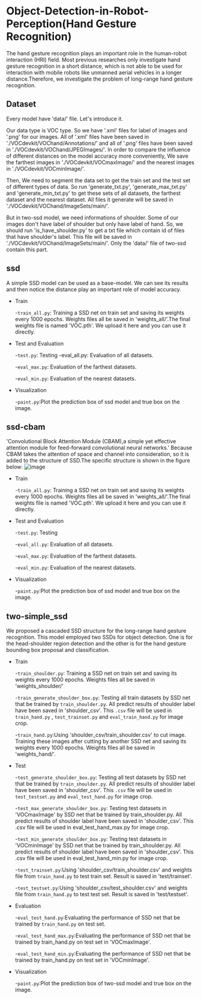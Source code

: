 # Object-Detection-in-Robot-Perception(Hand Gesture Recognition)
The hand gesture recognition plays an important role in the human-robot interaction (HRI) field. Most previous researches only investigate hand gesture recognition in a short distance, which is not able to be used for interaction with mobile robots like unmanned aerial vehicles in a longer distance.Therefore, we investigate the problem of long-range hand gesture recognition.

## Dataset

  Every model have 'data/' file. Let's introduce it.

  Our data type is VOC type. So we have '.xml' files for label of images and '.png' for our images. All of '.xml' files have been saved in './VOCdevkit/VOChand/Annotations/' and all of '.png' files have been saved in './VOCdevkit/VOChand/JPEGImages/'. In order to compare the influence of different distances on the model accuracy more conveniently, We save the farthest images in './VOCdevkit/VOCmaxImage/' and the nearest images in './VOCdevkit/VOCminImage/'.

  Then, We need to segment the data set to get the train set and the test set of different types of data. So run 'generate_txt.py', 'generate_max_txt.py' and 'generate_min_txt.py' to get these sets of all datasets, the farthest dataset and the nearest dataset. All files it generate will be saved in './VOCdevkit/VOChand/ImageSets/main/'.

  But in two-ssd model, we need informations of shoulder. Some of our images don't have label of shoulder but only have label of hand. So, we should run 'is_have_shoulder.py' to get a txt file which contain id of files that have shoulder's label. This file will be saved in './VOCdevkit/VOChand/ImageSets/main/'. Only the 'data/' file of two-ssd contain this part.

## ssd
A simple SSD model can be used as a base-model. We can see its results and then notice the distance play an important role of model accuracy.

* Train 

  -`train_all.py`: Training a SSD net on train set and saving its weights every 1000 epochs. Weights files all be saved in   'weights_all/'.The final weights file is named 'VOC.pth'. We upload it here and you can use it directly.

* Test and Evaluation 

  -`test.py`: Testing -eval_all.py: Evaluation of all datasets. 
  
  -`eval_max.py`: Evaluation of the farthest datasets. 
  
  -`eval_min.py`: Evaluation of the nearest datasets.

* Visualization 

  -`paint.py`:Plot the prediction box of ssd model and true box on the image.

## ssd-cbam
'Convolutional Block Attention Module (CBAM),a simple yet effective attention module for feed-forward convolutional neural networks.' Because CBAM takes the attention of space and channel into consideration, so it is added to the structure of SSD.The specific structure is shown in the figure below:
 ![image](https://github.com/duchp/Object-Detection-in-Robot-Perception/ssd-cbam.jpg)

* Train 
  
  -`train_all.py`: Training a SSD net on train set and saving its weights every 1000 epochs. Weights files all be saved in 'weights_all/'.The final weights file is named 'VOC.pth'. We upload it here and you can use it directly.

* Test and Evaluation 
  
  -`test.py`: Testing 
  
  -`eval_all.py`: Evaluation of all datasets. 
  
  -`eval_max.py`: Evaluation of the farthest datasets. 
  
  -`eval_min.py`: Evaluation of the nearest datasets.

* Visualization 
  
  -`paint.py`:Plot the prediction box of ssd model and true box on the image.

## two-simple_ssd  
We proposed a cascaded SSD structure for the long-range hand gesture recognition. This model employed two SSDs for object detection. One is for the head-shoulder region detection and the other is for the hand gesture bounding box proposal and classification.

* Train  

  -`train_shoulder.py`: Training a SSD net on train set and saving its weights every 1000 epochs. Weights files all be saved in 'weights_shoulder/'   
  
  -`train_generate_shoulder_box.py`: Testing all train datasets by SSD net that be trained by `train_shoulder.py`. All predict results of shoulder label have been saved in 'shoulder_csv'. This `.csv` file will be used in `train_hand.py` , `test_trainset.py` and `eval_train_hand.py` for image crop.
  
  -`train_hand.py`:Using 'shoulder_csv/train_shoulder.csv' to cut image. Training these images after cutting by another SSD net and saving its weights every 1000 epochs. Weights files all be saved in 'weights_hand/'. 

* Test  
  
  -`test_generate_shoulder_box.py`: Testing all test datasets by SSD net that be trained by `train_shoulder.py`. All predict results of shoulder label have been saved in 'shoulder_csv'. This `.csv` file will be used in `test_testset.py` and `eval_test_hand.py` for image crop.
  
  -`test_max_generate_shoulder_box.py`: Testing test datasets in 'VOCmaxImage' by SSD net that be trained by train_shoulder.py. All predict results of shoulder label have been saved in 'shoulder_csv'. This .csv file will be used in eval_test_hand_max.py for image crop.
  
  -`test_min_generate_shoulder_box.py`: Testing test datasets in 'VOCminImage' by SSD net that be trained by train_shoulder.py. All predict results of shoulder label have been saved in 'shoulder_csv'. This .csv file will be used in eval_test_hand_min.py for image crop.
  
  -`test_trainset.py`:Using 'shoulder_csv/train_shoulder.csv' and weights file from `train_hand.py` to test train set. Result is saved in 'test/trainset'.
  
  -`test_testset.py`:Using 'shoulder_csv/test_shoulder.csv' and weights file from `train_hand.py` to test test set. Result is saved in 'test/testset'.  
  
* Evaluation   
  
  -`eval_test_hand.py`:Evaluating the performance of SSD net that be trained by `train_hand.py` on test set.  
  
  -`eval_test_hand_max.py`:Evaluating the performance of SSD net that be trained by train_hand.py on test set in 'VOCmaxImage'.
  
  -`eval_test_hand_min.py`:Evaluating the performance of SSD net that be trained by train_hand.py on test set in 'VOCminImage'.
  
* Visualization 
  
  -`paint.py`:Plot the prediction box of two-ssd model and true box on the image.
